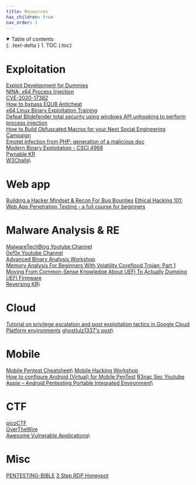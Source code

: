 ```yaml
---
title: Resources
has_children: true
nav_order: 1
---
```


<details open markdown="block">
  <summary>
    Table of contents
  </summary>
  {: .text-delta }
1. TOC
{:toc}
</details>




# Exploitation
[Exploit Development for Dummies](https://youtu.be/c7H1W4BmZ6g)\
[NINA: x64 Process Injection](https://undev.ninja/nina-x64-process-injection/)\
[CVE-2020-17382](https://github.com/uf0o/CVE-2020-17382/blob/master/win10/win10_1709_CVE-2020-17382.c)\
[How to bypass EQU8 Anticheat](https://guidedhacking.com/threads/how-to-bypass-equ8-anticheat.16132/)\
[x64 Linux Binary Exploitation Training](https://www.youtube.com/watch?v=gxU3e7GbC-M)\
[Defeat Bitdefender total security using windows API unhooking to perform process injection](https://shells.systems/defeat-bitdefender-total-security-using-windows-api-unhooking-to-perform-process-injection/)\
[How to Build Obfuscated Macros for your Next Social Engineering Campaign](https://blog.focal-point.com/how-to-build-obfuscated-macros-for-your-next-social-engineering-campaign)\
[Emotet infection from PHP: generation of a malicious doc](https://andpalmier.github.io/posts/emotet-php-maldoc/)\
[Modern Binary Exploitation - CSCI 4968](https://github.com/RPISEC/MBE)\
[Pwnable KR](http://pwnable.kr/)\
[W3Challs](https://w3challs.com/)\


# Web app 
[Building a Hacker Mindset & Recon For Bug Bounties](https://drive.google.com/file/d/1bYx_asG1LCbYaCv70SaVBrPxRa4g-WTH/view)
[Ethical Hacking 101: Web App Penetration Testing - a full course for beginners](https://youtu.be/2_lswM1S264)

# Malware Analysis & RE
[MalwareTechBlog Youtube Channel](https://www.youtube.com/c/MalwareTechBlog/videos)\
[0xf0x Youtube Channel](https://www.youtube.com/channel/UCCnZXAoXRb6GDLjuFo0dmIg)\
[Advanced Binary Analysis Workshop](https://gitlab.com/gavz/advanced-binary-analysis)\
[Memory Analysis For Beginners With Volatility Coreflood Trojan: Part 1](https://medium.com/@davidschiff_35251/memory-analysis-for-beginners-with-volatility-coreflood-trojan-part-1-89981433eeb6)\
[Moving From Common-Sense Knowledge About UEFI To Actually Dumping UEFI Firmware](https://labs.sentinelone.com/moving-from-common-sense-knowledge-about-uefi-to-actually-dumping-uefi-firmware/)\
[Reversing KR](http://reversing.kr/)\

# Cloud
[Tutorial on privilege escalation and post exploitation tactics in Google Cloud Platform environments](https://about.gitlab.com/blog/2020/02/12/plundering-gcp-escalating-privileges-in-google-cloud-platform/)
[ghostlulz1337's post](https://twitter.com/ghostlulz1337/status/1314262418441338881?s=20)\

# Mobile
[Mobile Pentest Cheatsheet](https://github.com/whb224117/MobileApp-Pentest-Cheatsheet)\ 
[Mobile Hacking Workshop](https://twitter.com/B3nac/status/1317185026677641218?s=20)\
[How to configure Android (Virtual) for Mobile PenTest](https://securityboulevard.com/2020/09/how-to-configure-android-virtual-for-mobile-pentest/)
[B3nac Sec Youtube](https://www.youtube.com/channel/UCeSBNDhEqcQSfeR8LEcD-NA)\
[Appie – Android Pentesting Portable Integrated Environment](https://manifestsecurity.com/appie/)\

# CTF
[picoCTF](https://picoctf.org/)\
[OverTheWire](https://overthewire.org/wargames/)\
[Awesome Vulnerable Applications](https://github.com/vavkamil/awesome-vulnerable-apps)\

# Misc
[PENTESTING-BIBLE](https://github.com/blaCCkHatHacEEkr/PENTESTING-BIBLE)
[3 Step RDP Honeypot](https://medium.com/pythonic-forensics/3-step-rdp-honeypot-step-3-build-the-bot-c6552fab1740)

